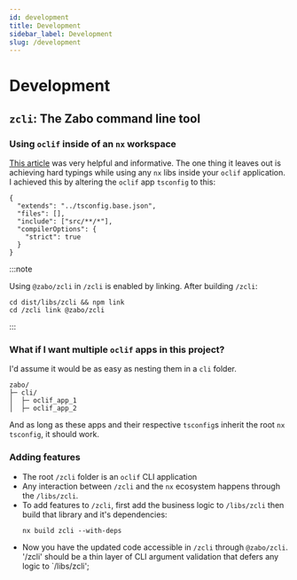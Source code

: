 ```yaml
---
id: development
title: Development
sidebar_label: Development
slug: /development
---
```

# Development

## `zcli`: The Zabo command line tool

### Using `oclif` inside of an `nx` workspace 
[This article](https://dev.to/digikare/oclif-on-nx-monorepo-33bo) was very helpful and informative. The one thing it leaves out is achieving hard typings while using any `nx` libs inside your `oclif` application. I achieved this by altering the `oclif` app `tsconfig` to this:

```
{
  "extends": "../tsconfig.base.json",
  "files": [],
  "include": ["src/**/*"],
  "compilerOptions": {
    "strict": true
  }
}
```

:::note

Using `@zabo/zcli` in `/zcli` is enabled by linking. After building `/zcli`:
```
cd dist/libs/zcli && npm link
cd /zcli link @zabo/zcli
```

:::

### What if I want multiple `oclif` apps in this project?
I'd assume it would be as easy as nesting them in a `cli` folder.
```
zabo/
├─ cli/
│  ├─ oclif_app_1
│  ├─ oclif_app_2
```
And as long as these apps and their respective `tsconfig`s inherit the root `nx` `tsconfig`, it should work.

### Adding features
- The root `/zcli` folder is an `oclif` CLI application
- Any interaction between `/zcli` and the `nx` ecosystem happens through the `/libs/zcli`.
- To add features to `/zcli`, first add the business logic to `/libs/zcli` then build that library and it's dependencies:
  ```
  nx build zcli --with-deps  
  ```
- Now you have the updated code accessible in `/zcli`  through `@zabo/zcli`. '/zcli' should be a thin layer of CLI argument validation that defers any logic to `/libs/zcli';  

